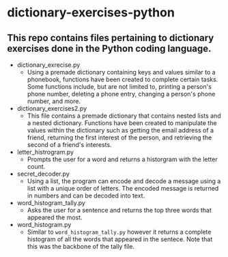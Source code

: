 # dictionary-exercises-python
## This repo contains files pertaining to dictionary exercises done in the Python coding language.

* dictionary_exrecise.py
   - Using a premade dictionary containing keys and values similar to a phonebook, functions have been created to complete certain tasks. Some functions include, but are not limited to, printing a person's phone number, deleting a phone entry, changing a person's phone number, and more.
* dictionary_exercises2.py
   - This file contains a premade dictionary that contains nested lists and a nested dictionary. Functions have been created to manipulate the values within the dictionary such as getting the email address of a friend, returning the first interest of the person, and retrieving the second of a friend's interests. 
* letter_histrogram.py
   - Prompts the user for a word and returns a historgram with the letter count.
* secret_decoder.py
   - Using a list, the program can encode and decode a message using a list with a unique order of letters. The encoded message is returned in numbers and can be decoded into text.
* word_histogram_tally.py
   - Asks the user for a sentence and returns the top three words that appeared the most.
* word_histogram.py
   - Similar to `word_histogram_tally.py` however it returns a complete histogram of all the words that appeared in the sentece. Note that this was the backbone of the tally file. 